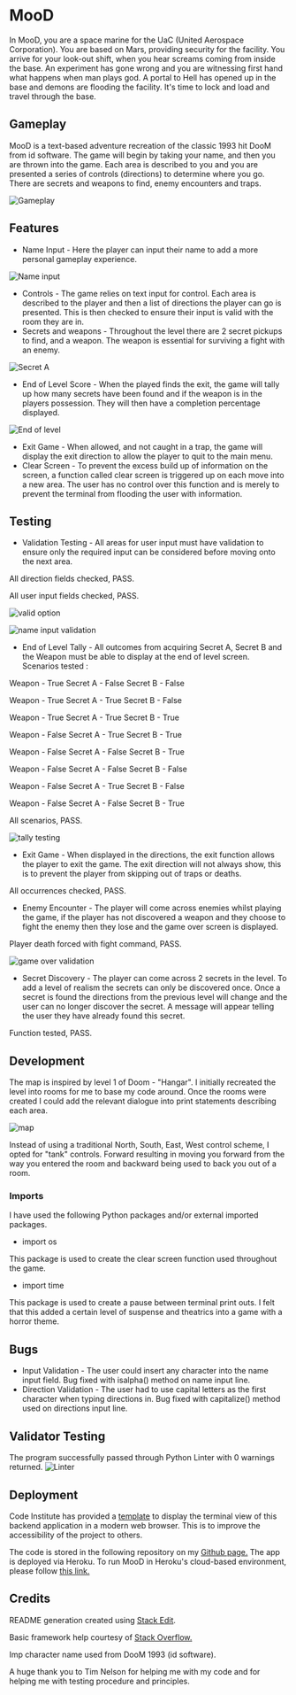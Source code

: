 # MooD

In MooD, you are a space marine for the UaC (United Aerospace Corporation). You are based on Mars, providing security for the facility. You arrive for your look-out shift, when you hear screams coming from inside the base. An experiment has gone wrong and you are witnessing first hand what happens when man plays god. A portal to Hell has opened up in the base and demons are flooding the facility. It's time to lock and load and travel through the base.


## Gameplay

MooD is a text-based adventure recreation of the classic 1993 hit DooM from id software. The game will begin by taking your name, and then you are thrown into the game. Each area is described to you and you are presented a series of controls (directions) to determine where you go. There are secrets and weapons to find, enemy encounters and traps.

![Gameplay](https://i.ibb.co/KFLDPvv/input-Directions.png)

## Features

- Name Input - Here the player can input their name to add a more personal gameplay experience.

![Name input](https://i.ibb.co/jGsrGcS/name-Input.png)
- Controls - The game relies on text input for control. Each area is described to the player and then a list of directions the player can go is presented. This is then checked to ensure their input is valid with the room they are in.
- Secrets and weapons - Throughout the level there are 2 secret pickups to find, and a weapon. The weapon is essential for surviving a fight with an enemy.

![Secret A](https://i.ibb.co/F5F8sGL/secretA.png)

- End of Level Score - When the played finds the exit, the game will tally up how many secrets have been found and if the weapon is in the players possession. They will then have a completion percentage displayed.

![End of level](https://i.ibb.co/3WhtfyF/end-OFLevel.png)

- Exit Game - When allowed, and not caught in a trap, the game will display the exit direction to allow the player to quit to the main menu.
- Clear Screen - To prevent the excess build up of information on the screen, a function called clear screen is triggered up on each move into a new area. The user has no control over this function and is merely to prevent the terminal from flooding the user with information.

## Testing

- Validation Testing - All areas for user input must have validation to ensure only the required input can be considered before moving onto the next area.

All direction fields checked, PASS.

All user input fields checked, PASS.

![valid option](https://i.ibb.co/kHkdp2Z/secret-Validation.png)

![name input validation](https://i.ibb.co/gzNbxH4/input-Verify.png)

- End of Level Tally - All outcomes from acquiring Secret A, Secret B and the Weapon must be able to display at the end of level screen. Scenarios tested :

Weapon - True
Secret A - False
Secret B - False

Weapon - True
Secret A - True
Secret B - False

Weapon - True
Secret A - True
Secret B - True

Weapon - False
Secret A - True
Secret B - True

Weapon - False
Secret A - False
Secret B - True

Weapon - False
Secret A - False
Secret B - False

Weapon - False
Secret A - True
Secret B - False

Weapon - False
Secret A - False
Secret B - True

All scenarios, PASS.

![tally testing](https://i.ibb.co/3WhtfyF/end-OFLevel.png)

- Exit Game - When displayed in the directions, the exit function allows the player to exit the game. The exit direction will not always show, this is to prevent the player from skipping out of traps or deaths.

All occurrences checked, PASS.
- Enemy Encounter - The player will come across enemies whilst playing the game,  if the player has not discovered a weapon and they choose to fight the enemy then they lose and the game over screen is displayed.

Player death forced with fight command, PASS.

![game over validation](https://i.ibb.co/rGpwjtm/end-Of-Game.png)

- Secret Discovery - The player can come across 2 secrets in the level. To add a level of realism the secrets can only be discovered once. Once a secret is found the directions from the previous level will change and the user can no longer discover the secret. A message will appear telling the user they have already found this secret.

Function tested, PASS.

## Development
The map is inspired by level 1 of Doom - "Hangar". I initially recreated the level into rooms for me to base my code around. Once the rooms were created I could add the relevant dialogue into print statements describing each area.

![map](https://i.ibb.co/Mp50vps/Map.png)

Instead of using a traditional North, South, East, West control scheme, I opted for "tank" controls. Forward resulting in moving you forward from the way you entered the room and backward being used to back you out of a room.

### Imports
I have used the following Python packages and/or external imported packages.

- import os

This package is used to create the clear screen function used throughout the game.

- import time

This package is used to create a pause between terminal print outs. I felt that this added a certain level of suspense and theatrics into a game with a horror theme.

## Bugs

- Input Validation - The user could insert any character into the name input field. Bug fixed with isalpha() method on name input line.
- Direction Validation - The user had to use capital letters as the first character when typing directions in. Bug fixed with capitalize() method used on directions input line.

## Validator Testing

The program successfully passed through Python Linter with 0 warnings returned.
![Linter](https://i.ibb.co/6gknhS4/linter.png)

## Deployment

Code Institute has provided a [template](https://github.com/Code-Institute-Org/python-essentials-template) to display the terminal view of this backend application in a modern web browser. This is to improve the accessibility of the project to others.

The code is stored in the following repository on my [Github page.](https://github.com/Lbrooks13/PP3-MooD)
The app is deployed via Heroku. To run MooD in Heroku's cloud-based environment, please follow [this link.](https://mood-86e4a23b6660.herokuapp.com/)

## Credits
README generation created using [Stack Edit](stackedit.io).

Basic framework help courtesy of [Stack Overflow.](https://stackoverflow.com)

Imp character name used from DooM 1993 (id software).

A huge thank you to Tim Nelson for helping me with my code and for helping me with testing procedure and principles.
